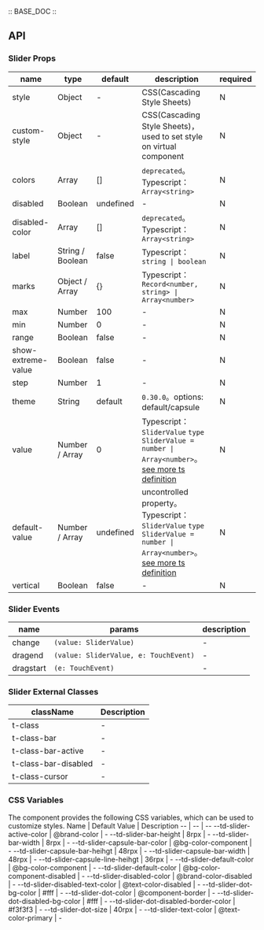 :: BASE_DOC ::

## API


### Slider Props

name | type | default | description | required
-- | -- | -- | -- | --
style | Object | - | CSS(Cascading Style Sheets) | N
custom-style | Object | - | CSS(Cascading Style Sheets)，used to set style on virtual component | N
colors | Array | [] | `deprecated`。Typescript：`Array<string>` | N
disabled | Boolean | undefined | \- | N
disabled-color | Array | [] | `deprecated`。Typescript：`Array<string>` | N
label | String / Boolean | false | Typescript：`string \| boolean` | N
marks | Object / Array | {} | Typescript：`Record<number, string> \| Array<number>` | N
max | Number | 100 | \- | N
min | Number | 0 | \- | N
range | Boolean | false | \- | N
show-extreme-value | Boolean | false | \- | N
step | Number | 1 | \- | N
theme | String | default | `0.30.0`。options: default/capsule | N
value | Number / Array | 0 | Typescript：`SliderValue` `type SliderValue = number \| Array<number>`。[see more ts definition](https://github.com/Tencent/tdesign-miniprogram/tree/develop/src/slider/type.ts) | N
default-value | Number / Array | undefined | uncontrolled property。Typescript：`SliderValue` `type SliderValue = number \| Array<number>`。[see more ts definition](https://github.com/Tencent/tdesign-miniprogram/tree/develop/src/slider/type.ts) | N
vertical | Boolean | false | \- | N

### Slider Events

name | params | description
-- | -- | --
change | `(value: SliderValue)` | \-
dragend | `(value: SliderValue, e: TouchEvent)` | \-
dragstart | `(e: TouchEvent)` | \-
### Slider External Classes

className | Description
-- | --
t-class | \-
t-class-bar | \-
t-class-bar-active | \-
t-class-bar-disabled | \-
t-class-cursor | \-


### CSS Variables

The component provides the following CSS variables, which can be used to customize styles.
Name | Default Value | Description
-- | -- | --
--td-slider-active-color | @brand-color | -
--td-slider-bar-height | 8rpx | -
--td-slider-bar-width | 8rpx | -
--td-slider-capsule-bar-color | @bg-color-component | -
--td-slider-capsule-bar-heihgt | 48rpx | -
--td-slider-capsule-bar-width | 48rpx | -
--td-slider-capsule-line-heihgt | 36rpx | -
--td-slider-default-color | @bg-color-component | -
--td-slider-default-color | @bg-color-component-disabled | -
--td-slider-disabled-color | @brand-color-disabled | -
--td-slider-disabled-text-color | @text-color-disabled | -
--td-slider-dot-bg-color | #fff | -
--td-slider-dot-color | @component-border | -
--td-slider-dot-disabled-bg-color | #fff | -
--td-slider-dot-disabled-border-color | #f3f3f3 | -
--td-slider-dot-size | 40rpx | -
--td-slider-text-color | @text-color-primary | -
